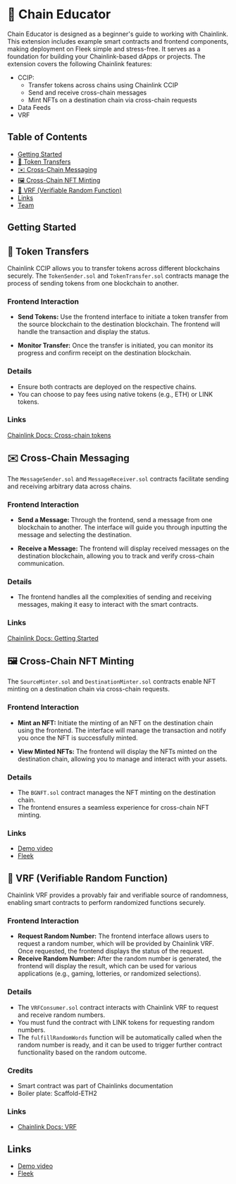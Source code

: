 # 🏃 Chain Educator

Chain Educator is designed as a beginner's guide to working with Chainlink. This extension includes example smart contracts and frontend components, making deployment on Fleek simple and stress-free. It serves as a foundation for building your Chainlink-based dApps or projects. The extension covers the following Chainlink features:

- CCIP:
  - Transfer tokens across chains using Chainlink CCIP
  - Send and receive cross-chain messages
  - Mint NFTs on a destination chain via cross-chain requests
- Data Feeds
- VRF

## Table of Contents

- [Getting Started](#getting-started)
- [🔄 Token Transfers](#-token-transfers)
- [✉️ Cross-Chain Messaging](#-cross-chain-messaging)
- [🖼️ Cross-Chain NFT Minting](#-cross-chain-nft-minting)
- [🎲 VRF (Verifiable Random Function)](#-vrf-verifiable-random-function)
- [Links](#links)
- [Team](#team)

## Getting Started

## 🔄 Token Transfers

Chainlink CCIP allows you to transfer tokens across different blockchains securely. The `TokenSender.sol` and `TokenTransfer.sol` contracts manage the process of sending tokens from one blockchain to another.

### Frontend Interaction

- **Send Tokens:** Use the frontend interface to initiate a token transfer from the source blockchain to the destination blockchain. The frontend will handle the transaction and display the status.

- **Monitor Transfer:** Once the transfer is initiated, you can monitor its progress and confirm receipt on the destination blockchain.

### Details

- Ensure both contracts are deployed on the respective chains.
- You can choose to pay fees using native tokens (e.g., ETH) or LINK tokens.

### Links

[Chainlink Docs: Cross-chain tokens](https://docs.chain.link/ccip/tutorials/cross-chain-tokens)

## ✉️ Cross-Chain Messaging

The `MessageSender.sol` and `MessageReceiver.sol` contracts facilitate sending and receiving arbitrary data across chains.

### Frontend Interaction

- **Send a Message:** Through the frontend, send a message from one blockchain to another. The interface will guide you through inputting the message and selecting the destination.

- **Receive a Message:** The frontend will display received messages on the destination blockchain, allowing you to track and verify cross-chain communication.

### Details

- The frontend handles all the complexities of sending and receiving messages, making it easy to interact with the smart contracts.

### Links

[Chainlink Docs: Getting Started](https://docs.chain.link/ccip/getting-started)

## 🖼️ Cross-Chain NFT Minting

The `SourceMinter.sol` and `DestinationMinter.sol` contracts enable NFT minting on a destination chain via cross-chain requests.

### Frontend Interaction

- **Mint an NFT:** Initiate the minting of an NFT on the destination chain using the frontend. The interface will manage the transaction and notify you once the NFT is successfully minted.

- **View Minted NFTs:** The frontend will display the NFTs minted on the destination chain, allowing you to manage and interact with your assets.

### Details

- The `BGNFT.sol` contract manages the NFT minting on the destination chain.
- The frontend ensures a seamless experience for cross-chain NFT minting.

### Links

- [Demo video](https://vimeo.com/1011669688/1b965fd7ad)
- [Fleek](https://late-motorcycle-wailing.on-fleek.app/)

## 🎲 VRF (Verifiable Random Function)

Chainlink VRF provides a provably fair and verifiable source of randomness, enabling smart contracts to perform randomized functions securely.

### Frontend Interaction

- **Request Random Number:** The frontend interface allows users to request a random number, which will be provided by Chainlink VRF. Once requested, the frontend displays the status of the request.
- **Receive Random Number:** After the random number is generated, the frontend will display the result, which can be used for various applications (e.g., gaming, lotteries, or randomized selections).

### Details

- The `VRFConsumer.sol` contract interacts with Chainlink VRF to request and receive random numbers.
- You must fund the contract with LINK tokens for requesting random numbers.
- The `fulfillRandomWords` function will be automatically called when the random number is ready, and it can be used to trigger further contract functionality based on the random outcome.

### Credits
- Smart contract was part of Chainlinks documentation
- Boiler plate: Scaffold-ETH2
### Links

- [Chainlink Docs: VRF](https://docs.chain.link/vrf/v2/introduction/)

## Links

- [Demo video](https://vimeo.com/1011669688/1b965fd7ad)
- [Fleek](https://late-motorcycle-wailing.on-fleek.app/)

